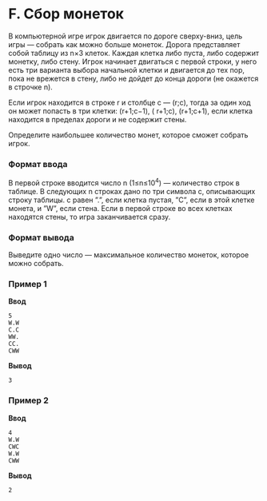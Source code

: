 # F. Сбор монеток

В компьютерной игре игрок двигается по дороге сверху-вниз, цель игры — собрать как можно больше монеток. Дорога
представляет собой таблицу из n×3 клеток. Каждая клетка либо пуста, либо содержит монетку, либо стену. Игрок начинает
двигаться с первой строки, у него есть три варианта выбора начальной клетки и двигается до тех пор, пока не врежется в
стену, либо не дойдет до конца дороги (не окажется в строчке n).

Если игрок находится в строке r и столбце c — (r;c), тогда за один ход он может попасть в три клетки: (r+1;c−1), (
r+1;c), (r+1;c+1), если клетка находится в пределах дороги и не содержит стены.

Определите наибольшее количество монет, которое сможет собрать игрок.

### Формат ввода

В первой строке вводится число n (1≤n≤10<sup>4</sup>) — количество строк в таблице. В следующих n строках дано по три
символа с, описывающих строку таблицы. c равен ”.”, если клетка пустая, ”C”, если в этой клетке монета, и ”W”, если
стена. Если в первой строке во всех клетках находятся стены, то игра заканчивается сразу.

### Формат вывода

Выведите одно число — максимальное количество монеток, которое можно собрать.

### Пример 1

**Ввод**

```
5
W.W
C.C
WW.
CC.
CWW
``` 

**Вывод**

```
3
```

### Пример 2

**Ввод**

```
4
W.W
CWC
W.W
CWW
``` 

**Вывод**

```
2
```

